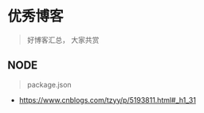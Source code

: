 #  优秀博客

> 好博客汇总， 大家共赏

## NODE

> package.json

- https://www.cnblogs.com/tzyy/p/5193811.html#_h1_31

